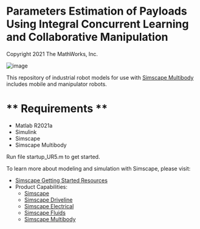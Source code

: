 # **Parameters Estimation of Payloads Using Integral Concurrent Learning and Collaborative Manipulation**
Copyright 2021 The MathWorks, Inc.

![image]( https://github.com/lioujg/Simscape-6-DOF-UR5/blob/Controller/Robots/universalUR5/system%20module/md.gif)

This repository of industrial robot models for use with [Simscape Multibody](https://www.mathworks.com/products/simscape-multibody.html) includes mobile and manipulator robots. 

# ** Requirements **
* Matlab R2021a
* Simulink
* Simscape
* Simscape Multibody


Run file startup_UR5.m to get started.

To learn more about modeling and simulation with Simscape, please visit:
* [Simscape Getting Started Resources](https://www.mathworks.com/solutions/physical-modeling/resources.html)
* Product Capabilities:
   * [Simscape](https://www.mathworks.com/products/simscape.html)
   * [Simscape Driveline](https://www.mathworks.com/products/simscape-driveline.html)
   * [Simscape Electrical](https://www.mathworks.com/products/simscape-electrical.html)
   * [Simscape Fluids](https://www.mathworks.com/products/simscape-fluids.html)
   * [Simscape Multibody](https://www.mathworks.com/products/simscape-multibody.html)

